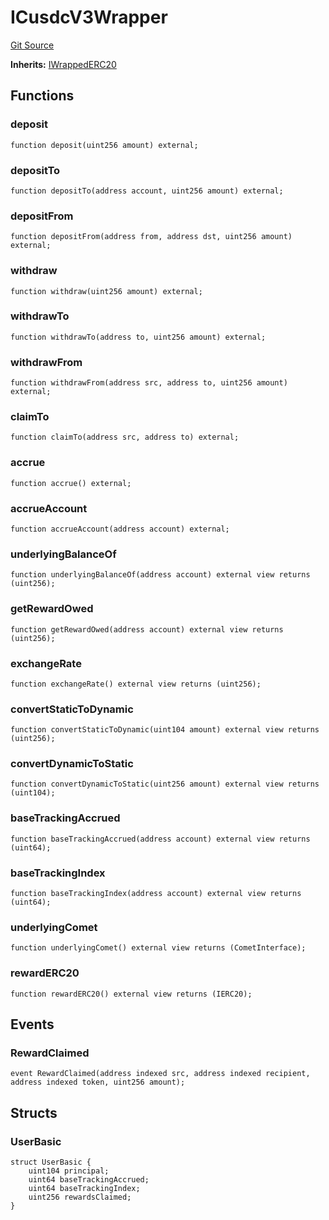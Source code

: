 # ICusdcV3Wrapper
[Git Source](https://github.com/larrythecucumber321/protocol/blob/3222eb21fbb20ddd3d3fa2233072dfa96ea3e340/contracts/plugins/assets/compoundv3/ICusdcV3Wrapper.sol)

**Inherits:**
[IWrappedERC20](/src/contracts/plugins/assets/compoundv3/IWrappedERC20.sol/interface.IWrappedERC20.md)


## Functions
### deposit


```solidity
function deposit(uint256 amount) external;
```

### depositTo


```solidity
function depositTo(address account, uint256 amount) external;
```

### depositFrom


```solidity
function depositFrom(address from, address dst, uint256 amount) external;
```

### withdraw


```solidity
function withdraw(uint256 amount) external;
```

### withdrawTo


```solidity
function withdrawTo(address to, uint256 amount) external;
```

### withdrawFrom


```solidity
function withdrawFrom(address src, address to, uint256 amount) external;
```

### claimTo


```solidity
function claimTo(address src, address to) external;
```

### accrue


```solidity
function accrue() external;
```

### accrueAccount


```solidity
function accrueAccount(address account) external;
```

### underlyingBalanceOf


```solidity
function underlyingBalanceOf(address account) external view returns (uint256);
```

### getRewardOwed


```solidity
function getRewardOwed(address account) external view returns (uint256);
```

### exchangeRate


```solidity
function exchangeRate() external view returns (uint256);
```

### convertStaticToDynamic


```solidity
function convertStaticToDynamic(uint104 amount) external view returns (uint256);
```

### convertDynamicToStatic


```solidity
function convertDynamicToStatic(uint256 amount) external view returns (uint104);
```

### baseTrackingAccrued


```solidity
function baseTrackingAccrued(address account) external view returns (uint64);
```

### baseTrackingIndex


```solidity
function baseTrackingIndex(address account) external view returns (uint64);
```

### underlyingComet


```solidity
function underlyingComet() external view returns (CometInterface);
```

### rewardERC20


```solidity
function rewardERC20() external view returns (IERC20);
```

## Events
### RewardClaimed

```solidity
event RewardClaimed(address indexed src, address indexed recipient, address indexed token, uint256 amount);
```

## Structs
### UserBasic

```solidity
struct UserBasic {
    uint104 principal;
    uint64 baseTrackingAccrued;
    uint64 baseTrackingIndex;
    uint256 rewardsClaimed;
}
```

